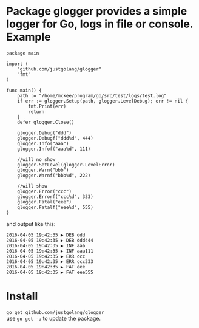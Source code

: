 Package glogger provides a simple logger for Go, logs in file or console.
Example
=============
    package main
    
    import (
    	"github.com/justgolang/glogger"
    	"fmt"
    )
    
    func main() {
    	path := "/home/mckee/program/go/src/test/logs/test.log"
    	if err := glogger.Setup(path, glogger.LevelDebug); err != nil {
    		fmt.Print(err)
    		return
    	}
    	defer glogger.Close()
    
    	glogger.Debug("ddd")
    	glogger.Debugf("ddd%d", 444)
    	glogger.Info("aaa")
    	glogger.Infof("aaa%d", 111)
    
    	//will no show
    	glogger.SetLevel(glogger.LevelError)
    	glogger.Warn("bbb")
    	glogger.Warnf("bbb%d", 222)
    
    	//will show
    	glogger.Error("ccc")
    	glogger.Errorf("ccc%d", 333)
    	glogger.Fatal("eee")
    	glogger.Fatalf("eee%d", 555)
    }

and output like this:

    2016-04-05 19:42:35 ▶ DEB ddd
    2016-04-05 19:42:35 ▶ DEB ddd444
    2016-04-05 19:42:35 ▶ INF aaa
    2016-04-05 19:42:35 ▶ INF aaa111
    2016-04-05 19:42:35 ▶ ERR ccc
    2016-04-05 19:42:35 ▶ ERR ccc333
    2016-04-05 19:42:35 ▶ FAT eee
    2016-04-05 19:42:35 ▶ FAT eee555
Install
=============
`go get github.com/justgolang/glogger`  
use `go get -u` to update the package.  
